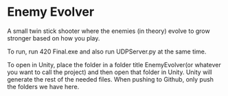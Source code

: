 # Enemy Evolver

A small twin stick shooter where the enemies (in theory) evolve to grow stronger based on how you play.

To run, run 420 Final.exe and also run UDPServer.py at the same time. 

To open in Unity, place the folder in a folder title EnemyEvolver(or whatever you want to call the project) and then open that folder in Unity. Unity will generate the rest of the needed files. When pushing to Github, only push the folders we have here.
